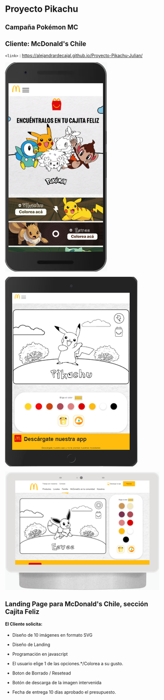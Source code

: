 # Proyecto Pikachu
## Campaña Pokémon MC
## Cliente: McDonald's Chile

 `<link>` : https://alejandrardecajal.github.io/Proyecto-Pikachu-Julian/


![Celu](/img/vista-celu.png)

![Tablet](/img/vista-tablet.png)

![Desktop](/img/vista-desktop.png)


## Landing Page para McDonald's Chile, sección Cajita Feliz

#### El Cliente solicita:

- Diseño de 10 imágenes en formato SVG
- Diseño de Landing
- Programación en javascript
- El usuario elige 1 de las opciones.*/Colorea a su gusto.
- Boton de Borrado / Resetead
- Botón de descarga de la imagen intervenida

- Fecha de entrega 10 días aprobado el presupuesto.

